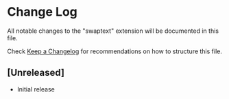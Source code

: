 # Change Log

All notable changes to the "swaptext" extension will be documented in this file.

Check [Keep a Changelog](http://keepachangelog.com/) for recommendations on how to structure this file.

## [Unreleased]

- Initial release